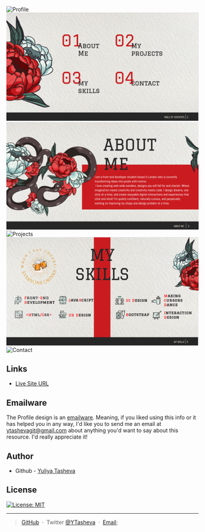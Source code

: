 ![Profile](<Images/Main Page.png>)
![Table of contents](<Images/Table of contents.png>)
![About Me](<Images/About me Page.png>)
![Projects](<Images/Projects Page.png>)
![Skills](<Images/Skills Page.png>)
![Contact](<Images/contactMe.jpg>)



## Links

- [Live Site URL](https://ytasheva.github.io/YTasheva/)

## Emailware

The Profile design is an [emailware](https://en.wiktionary.org/wiki/emailware). Meaning, if you liked using this info or it has helped you in any way, I'd like you to send me an email at <ytashevagit@gmail.com> about anything you'd want to say about this resource. I'd really appreciate it!  

## Author

- Github - [Yuliya Tasheva](https://github.com/YTasheva)

## License

[![License: MIT](https://img.shields.io/badge/License-MIT-yellow.svg)](https://opensource.org/licenses/MIT)

---

> [GitHub](https://github.com/YTasheva) &nbsp;&middot;&nbsp;
> Twitter [@YTasheva](#) &nbsp;&middot;&nbsp;
> [Email](ytashevagit@gmail.com);

